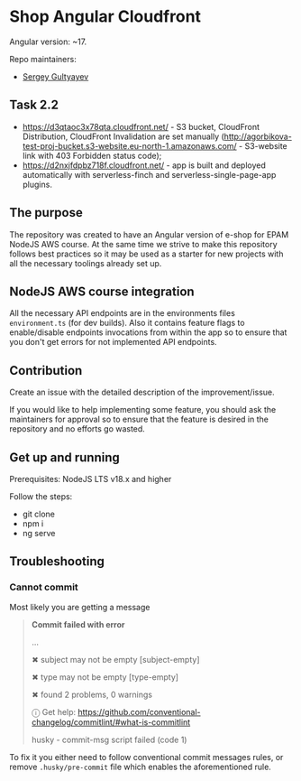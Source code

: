 # Shop Angular Cloudfront

Angular version: ~17.

Repo maintainers:

- [Sergey Gultyayev](https://github.com/gultyayev)

## Task 2.2

- https://d3qtaoc3x78qta.cloudfront.net/ - S3 bucket, CloudFront Distribution, CloudFront Invalidation are set manually
  (http://agorbikova-test-proj-bucket.s3-website.eu-north-1.amazonaws.com/ - S3-website link with 403 Forbidden status code);
- https://d2nxjfdpbz718f.cloudfront.net/ - app is built and deployed automatically with serverless-finch and serverless-single-page-app plugins.

## The purpose

The repository was created to have an Angular version of e-shop for EPAM NodeJS AWS course. At the same time we strive to make this repository follows best practices so it may be used as a starter for new projects with all the necessary toolings already set up.

## NodeJS AWS course integration

All the necessary API endpoints are in the environments files `environment.ts` (for dev builds). Also it contains feature flags to enable/disable endpoints invocations from within the app so to ensure that you don't get errors for not implemented API endpoints.

## Contribution

Create an issue with the detailed description of the improvement/issue.

If you would like to help implementing some feature, you should ask the maintainers for approval so to ensure that the feature is desired in the repository and no efforts go wasted.

## Get up and running

Prerequisites: NodeJS LTS v18.x and higher

Follow the steps:

- git clone
- npm i
- ng serve

## Troubleshooting

### Cannot commit

Most likely you are getting a message

> **Commit failed with error**
>
> ...
>
> ✖ subject may not be empty [subject-empty]
>
> ✖ type may not be empty [type-empty]
>
> ✖ found 2 problems, 0 warnings
>
> ⓘ Get help: https://github.com/conventional-changelog/commitlint/#what-is-commitlint
>
> husky - commit-msg script failed (code 1)

To fix it you either need to follow conventional commit messages rules, or remove `.husky/pre-commit` file which enables the aforementioned rule.

